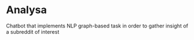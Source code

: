 # Analysa
Chatbot that implements NLP graph-based task in order to gather insight of a subreddit of interest

